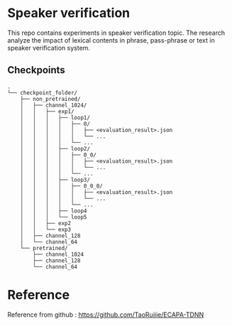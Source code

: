 # Speaker verification
This repo contains experiments in speaker verification topic. The research analyze the impact of lexical contents in phrase, pass-phrase or text in speaker verification system.

## Checkpoints
```
.
└── checkpoint_folder/
    ├── non_pretrained/
    │   ├── channel_1024/
    │   │   ├── exp1/
    │   │   │   ├── loop1/
    │   │   │   │   ├── 0/
    │   │   │   │   │   ├── <evaluation_result>.json
    │   │   │   │   │   └── ...
    │   │   │   │   └── ...
    │   │   │   ├── loop2/
    │   │   │   │   ├── 0_0/
    │   │   │   │   │   ├── <evaluation_result>.json
    │   │   │   │   │   └── ...
    │   │   │   │   └── ...
    │   │   │   ├── loop3/
    │   │   │   │   ├── 0_0_0/
    │   │   │   │   │   ├── <evaluation_result>.json
    │   │   │   │   │   └── ...
    │   │   │   │   └── ...
    │   │   │   ├── loop4
    │   │   │   └── loop5
    │   │   ├── exp2
    │   │   └── exp3
    │   ├── channel_128
    │   └── channel_64
    └── pretrained/
        ├── channel_1024
        ├── channel_128
        └── channel_64
```

# Reference
Reference from github : https://github.com/TaoRuijie/ECAPA-TDNN
